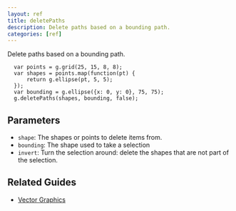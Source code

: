 ```yaml
---
layout: ref
title: deletePaths
description: Delete paths based on a bounding path.
categories: [ref]
---
```

Delete paths based on a bounding path.

      var points = g.grid(25, 15, 8, 8);
      var shapes = points.map(function(pt) {
          return g.ellipse(pt, 5, 5);
      });
      var bounding = g.ellipse({x: 0, y: 0}, 75, 75);
      g.deletePaths(shapes, bounding, false);

## Parameters
- `shape`: The shapes or points to delete items from.
- `bounding`: The shape used to take a selection
- `invert`: Turn the selection around: delete the shapes that are not part of the selection.

## Related Guides
- [Vector Graphics](../guide/vector.html)
